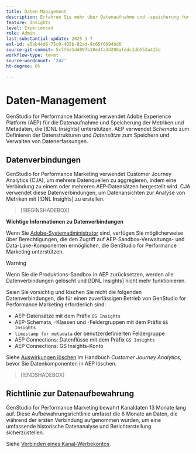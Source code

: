 ```yaml
---
title: Daten-Management
description: Erfahren Sie mehr über Datenaufnahme und -speicherung für  [!DNL Insights]  in GenStudio for Performance Marketing.
feature: Insights
level: Experienced
role: Admin
last-substantial-update: 2025-1-7
exl-id: a5ab44d6-75c0-405b-82ad-9c65f6094bd6
source-git-commit: 5cff6d1dd097b18e4fa3d286afddc1db553a415d
workflow-type: tm+mt
source-wordcount: '242'
ht-degree: 0%

---
```


# Daten-Management

GenStudio for Performance Marketing verwendet Adobe Experience Platform (AEP) für die Datenaufnahme und Speicherung der Metriken und Metadaten, die [!DNL Insights] unterstützen. AEP verwendet _Schemata_ zum Definieren der Datenstrukturen und _Datensätze_ zum Speichern und Verwalten von Datenerfassungen.

## Datenverbindungen

GenStudio for Performance Marketing verwendet Customer Journey Analytics (CJA), um mehrere Datenquellen zu aggregieren, indem eine Verbindung zu einem oder mehreren AEP-Datensätzen hergestellt wird. CJA verwendet diese Datenverbindungen, um Datenansichten zur Analyse von Metriken mit [!DNL Insights] zu erstellen.

>[!BEGINSHADEBOX]

**Wichtige Informationen zu Datenverbindungen**

Wenn Sie [Adobe-Systemadministrator](/help/user-guide/user-roles.md#adobe-system-administrator-vs-genstudio-system-manager) sind, verfügen Sie möglicherweise über Berechtigungen, die den Zugriff auf AEP-Sandbox-Verwaltungs- und Data-Lake-Komponenten ermöglichen, die GenStudio for Performance Marketing unterstützen.

>[!WARNING]
>
>Wenn Sie die Produktions-Sandbox in AEP zurücksetzen, werden alle Datenverbindungen gelöscht und [!DNL Insights] nicht mehr funktionieren.

Seien Sie vorsichtig und löschen Sie nicht die folgenden Datenverbindungen, die für einen zuverlässigen Betrieb von GenStudio for Performance Marketing erforderlich sind:

- AEP-Datensätze mit dem Präfix `GS Insights`
- AEP-Schemata, -Klassen und -Feldergruppen mit dem Präfix `GS Insights`
- `timestamp for metadata` der benutzerdefinierten Feldergruppe
- AEP Connections: Datenflüsse mit dem Präfix `GS Insights`
- AEP Connections: GS Insights-Konto

Siehe [Auswirkungen löschen](https://experienceleague.adobe.com/en/docs/analytics-platform/using/technotes/deletion) im Handbuch _Customer Journey Analytics_, bevor Sie Datenkomponenten in AEP löschen.

>[!ENDSHADEBOX]

## Richtlinie zur Datenaufbewahrung

GenStudio for Performance Marketing bewahrt Kanaldaten 13 Monate lang auf. Diese Aufbewahrungsrichtlinie umfasst die 6 Monate an Daten, die während der ersten Verbindung aufgenommen wurden, um eine umfassende historische Datenanalyse und Berichterstellung sicherzustellen.

Siehe [Verbinden eines Kanal-Werbekontos](/help/user-guide/insights/connect-channel.md).

